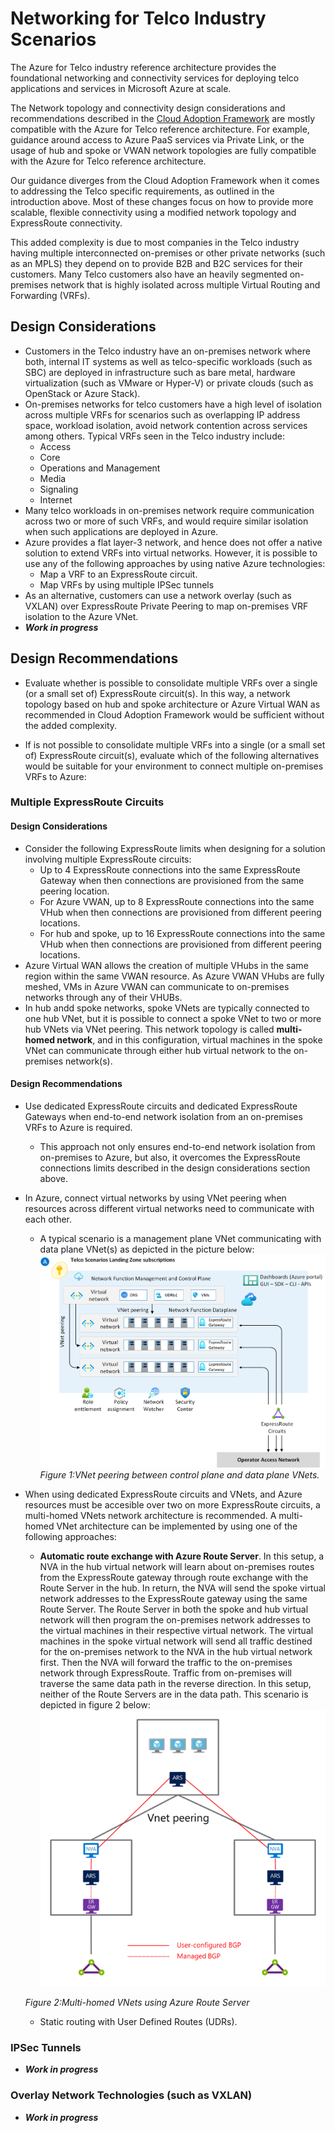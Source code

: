 # Networking for Telco Industry Scenarios

The Azure for Telco industry reference architecture provides the foundational networking and connectivity services for deploying telco applications and services in Microsoft Azure at scale.

The Network topology and connectivity design considerations and recommendations described in the [Cloud Adoption Framework](https://docs.microsoft.com/azure/cloud-adoption-framework/ready/enterprise-scale/architecture) are mostly compatible with the Azure for Telco reference architecture. For example, guidance around access to Azure PaaS services via Private Link, or the usage of hub and spoke or VWAN network topologies are fully compatible with the Azure for Telco reference architecture.

Our guidance diverges from the Cloud Adoption Framework when it comes to addressing the Telco specific requirements, as outlined in the introduction above. Most of these changes focus on how to provide more scalable, flexible connectivity using a modified network topology and ExpressRoute connectivity.

This added complexity is due to most companies in the Telco industry having multiple interconnected on-premises or other private networks (such as an MPLS) they depend on to provide B2B and B2C services for their customers. Many Telco customers also have an heavily segmented on-premises network that is highly isolated across multiple Virtual Routing and Forwarding (VRFs).

## Design Considerations

- Customers in the Telco industry have an on-premises network where both, internal IT systems as well as telco-specific workloads (such as SBC) are deployed in infrastructure such as bare metal, hardware virtualization (such as VMware or Hyper-V) or private clouds (such as OpenStack or Azure Stack).
- On-premises networks for telco customers have a high level of isolation across multiple VRFs for scenarios such as overlapping IP address space, workload isolation, avoid network contention across services among others. Typical VRFs seen in the Telco industry include:
  - Access
  - Core
  - Operations and Management
  - Media
  - Signaling
  - Internet  
- Many telco workloads in on-premises network require communication across two or more of such VRFs, and would require similar isolation when such applications are deployed in Azure.
- Azure provides a flat layer-3 network, and hence does not offer a native solution to extend VRFs into virtual networks. However, it is possible to use any of the following approaches by using native Azure technologies:
  - Map a VRF to an ExpressRoute circuit.
  - Map VRFs by using multiple IPSec tunnels
- As an alternative, customers can use a network overlay (such as VXLAN) over ExpressRoute Private Peering to map on-premises VRF isolation to the Azure VNet.
- **_Work in progress_**

## Design Recommendations

- Evaluate whether is possible to consolidate multiple VRFs over a single (or a small set of) ExpressRoute circuit(s). In this way, a network topology based on hub and spoke architecture or Azure Virtual WAN as recommended in Cloud Adoption Framework would be sufficient without the added complexity.

- If is not possible to consolidate multiple VRFs into a single (or a small set of) ExpressRoute circuit(s), evaluate which of the following alternatives would be suitable for your environment to connect multiple on-premises VRFs to Azure:

### Multiple ExpressRoute Circuits

#### Design Considerations

- Consider the following ExpressRoute limits when designing for a solution involving multiple ExpressRoute circuits:
  - Up to 4 ExpressRoute connections into the same ExpressRoute Gateway when then connections are provisioned from the same peering location.
  - For Azure VWAN, up to 8 ExpressRoute connections into the same VHub when then connections are provisioned from different peering locations.
  - For hub and spoke, up to 16 ExpressRoute connections into the same VHub when then connections are provisioned from different peering locations.
- Azure Virtual WAN allows the creation of multiple VHubs in the same region within the same VWAN resource. As Azure VWAN VHubs are fully meshed, VMs in Azure VWAN can communicate to on-premises networks through any of their VHUBs.
- In hub andd spoke networks, spoke VNets are typically connected to one hub VNet, but it is possible to connect a spoke VNet to two or more hub VNets via VNet peering. This network topology is called **multi-homed network**, and in this configuration, virtual machines in the spoke VNet can communicate through either hub virtual network to the on-premises network(s).

#### Design Recommendations
- Use dedicated ExpressRoute circuits and dedicated ExpressRoute Gateways when end-to-end network isolation from an on-premises VRFs to Azure is required.
  - This approach not only ensures end-to-end network isolation from on-premises to Azure, but also, it overcomes the ExpressRoute connections limits described in the design considerations section above.
- In Azure, connect virtual networks by using VNet peering when resources across different virtual networks need to communicate with each other.
  - A typical scenario is a management plane VNet communicating with data plane VNet(s) as depicted in the picture below:
![Figure 1: VNet peering between control plane and data plane VNets](./telco-multiple-er-vnet-peering.png)
_Figure 1:VNet peering between control plane and data plane VNets._
- When using dedicated ExpressRoute circuits and VNets, and Azure resources must be accesible over two on more ExpressRoute circuits, a multi-homed VNets network architecture is recommended. A multi-homed VNet architecture can be implemented by using one of the following approaches:
  - **Automatic route exchange with Azure Route Server**. In this setup, a NVA in the hub virtual network will learn about on-premises routes from the ExpressRoute gateway through route exchange with the Route Server in the hub. In return, the NVA will send the spoke virtual network addresses to the ExpressRoute gateway using the same Route Server. The Route Server in both the spoke and hub virtual network will then program the on-premises network addresses to the virtual machines in their respective virtual network. The virtual machines in the spoke virtual network will send all traffic destined for the on-premises network to the NVA in the hub virtual network first. Then the NVA will forward the traffic to the on-premises network through ExpressRoute. Traffic from on-premises will traverse the same data path in the reverse direction. In this setup, neither of the Route Servers are in the data path. This scenario is depicted in figure 2 below:
  ![Figure 2: Multi-homed VNets using Azure Route Server](./dual-homed-topology-expressroute.png)

  _Figure 2:Multi-homed VNets using Azure Route Server_
  - Static routing with User Defined Routes (UDRs).


### IPSec Tunnels
- **_Work in progress_**

### Overlay Network Technologies (such as VXLAN)
- **_Work in progress_**